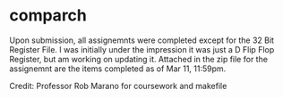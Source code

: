# comparch

Upon submission, all assignemnts were completed except for the 32 Bit Register File. I was initially under the impression it was just a D Flip Flop Register, but am working on updating it. Attached in the zip file for the assignemnt are the items completed as of Mar 11, 11:59pm.

Credit: Professor Rob Marano for coursework and makefile

